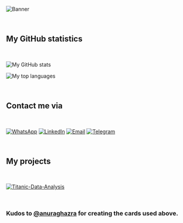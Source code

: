![Banner](https://user-images.githubusercontent.com/53969297/143735951-130b4889-9cf5-468a-be4d-ce82d30827bc.gif)

<br>

## My GitHub statistics

<br>

![My GitHub stats](https://github-readme-stats-joeljose350.vercel.app/api?username=joeljose350&theme=dark&show_icons=true)

![My top languages](https://github-readme-stats-joeljose350.vercel.app/api/top-langs/?username=joeljose350&langs_count=10&theme=dark)

<br>

## Contact me via

<br>

[![WhatsApp](https://img.shields.io/badge/WhatsApp-25D366?style=for-the-badge&logo=whatsapp&logoColor=white)](https://wa.me/+919846642788) [![LinkedIn](https://img.shields.io/badge/LinkedIn-0A66C2?style=for-the-badge&logo=linkedin&logoColor=white)](https://www.linkedin.com/in/joeljose350) [![Email](https://img.shields.io/badge/Email-EA4335?style=for-the-badge&logo=gmail&logoColor=white)](mailto:joel750jose@gmail.com) [![Telegram](https://img.shields.io/badge/Telegram-26A5E4?style=for-the-badge&logo=telegram&logoColor=white)](https://t.me/joeljose350)

<br>

## My projects

<br>

[![Titanic-Data-Analysis](https://github-readme-stats-joeljose350.vercel.app/api/pin/?username=joeljose350&repo=Titanic-Data-Analysis&theme=dark)](https://github.com/joeljose350/Titanic-Data-Analysis)

<br>

### Kudos to [@anuraghazra](https://github.com/anuraghazra) for creating the cards used above.
